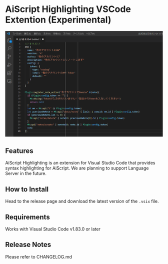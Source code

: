 # AiScript Highlighting VSCode Extention (Experimental)

![Screenshot](./readme-assets/screenshot.png)

## Features

AiScript Highlighting is an extension for Visual Studio Code that provides syntax highlighting for AiScript. We are planning to support Language Server in the future.

## How to Install

Head to the release page and download the latest version of the `.vsix` file.

## Requirements

Works with Visual Studio Code v1.83.0 or later

## Release Notes

Please refer to CHANGELOG.md
